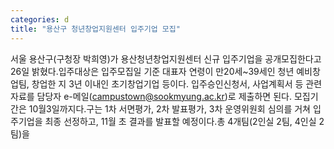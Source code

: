 ```yaml
---
categories: d
title: "용산구 청년창업지원센터 입주기업 모집"
---
```

서울 용산구(구청장 박희영)가 용산청년창업지원센터 신규 입주기업을 공개모집한다고 26일 밝혔다.입주대상은 입주모집일 기준 대표자 연령이 만20세~39세인 청년 예비창업팀, 창업한 지 3년 이내인 초기창업기업 등이다. 입주승인신청서, 사업계획서 등 관련 자료를 담당자 e-메일(campustown@sookmyung.ac.kr)로 제출하면 된다. 모집기간은 10월3일까지다.구는 1차 서면평가, 2차 발표평가, 3차 운영위원회 심의를 거쳐 입주기업을 최종 선정하고, 11월 초 결과를 발표할 예정이다.총 4개팀(2인실 2팀, 4인실 2팀)을